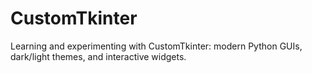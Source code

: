 # CustomTkinter
Learning and experimenting with CustomTkinter: modern Python GUIs, dark/light themes, and interactive widgets.

